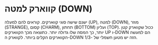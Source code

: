 # קווארק למטה (DOWN)

ישנם שישה סוגי קווארקים. קוראים להם למעלה (UP), למטה (DOWN), מוזר (STRANGE),
קסום (CHARM), תחתון (BOTTOM) ועליון (TOP). ככול שקווארק קטן יותר, כך המסה שלו
גדולה יותר. כתוצאה מכך הקווארקים UP ו-DOWN הם למעשה הקווארקים הקלים ביותר.
לקווארק ה-DOWN הזה יש מטען חשמלי של -1/3.
